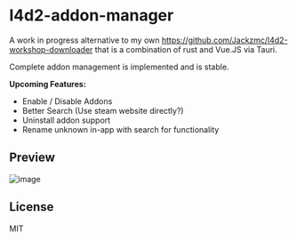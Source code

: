 # l4d2-addon-manager

A work in progress alternative to my own https://github.com/Jackzmc/l4d2-workshop-downloader that is a combination of rust and Vue.JS via Tauri.

Complete addon management is implemented and is stable.

**Upcoming Features:**

* Enable / Disable Addons
* Better Search (Use steam website directly?)
* Uninstall addon support
* Rename unknown in-app with search for functionality

## Preview

![image](https://user-images.githubusercontent.com/4030546/122625448-d266df00-d06a-11eb-83b7-b126f42ccd27.png)


## License

MIT
